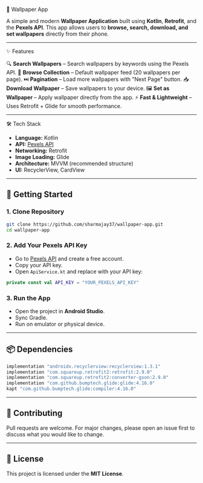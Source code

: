 📱 Wallpaper App

A simple and modern **Wallpaper Application** built using **Kotlin**, **Retrofit**, and the **Pexels API**.
This app allows users to **browse, search, download, and set wallpapers** directly from their phone.

---

✨ Features

🔍 **Search Wallpapers** – Search wallpapers by keywords using the Pexels API.
📂 **Browse Collection** – Default wallpaper feed (20 wallpapers per page).
⏭️ **Pagination** – Load more wallpapers with "Next Page" button.
📥 **Download Wallpaper** – Save wallpapers to your device.
🖼 **Set as Wallpaper** – Apply wallpaper directly from the app.
⚡ **Fast & Lightweight** – Uses Retrofit + Glide for smooth performance.

---

🛠️ Tech Stack

* **Language:** Kotlin
* **API:** [Pexels API](https://www.pexels.com/api/)
* **Networking:** Retrofit
* **Image Loading:** Glide
* **Architecture:** MVVM (recommended structure)
* **UI:** RecyclerView, CardView

---


## 🚀 Getting Started

### 1. Clone Repository

```bash
git clone https://github.com/sharmajay37/wallpaper-app.git
cd wallpaper-app
```

### 2. Add Your Pexels API Key

* Go to [Pexels API](https://www.pexels.com/api/) and create a free account.
* Copy your API key.
* Open `ApiService.kt` and replace with your API key:

```kotlin
private const val API_KEY = "YOUR_PEXELS_API_KEY"
```

### 3. Run the App

* Open the project in **Android Studio**.
* Sync Gradle.
* Run on emulator or physical device.

---

## 📦 Dependencies

```gradle
implementation "androidx.recyclerview:recyclerview:1.3.1"
implementation "com.squareup.retrofit2:retrofit:2.9.0"
implementation "com.squareup.retrofit2:converter-gson:2.9.0"
implementation "com.github.bumptech.glide:glide:4.16.0"
kapt "com.github.bumptech.glide:compiler:4.16.0"
```

---

## 🤝 Contributing

Pull requests are welcome. For major changes, please open an issue first to discuss what you would like to change.

---

## 📜 License

This project is licensed under the **MIT License**.
